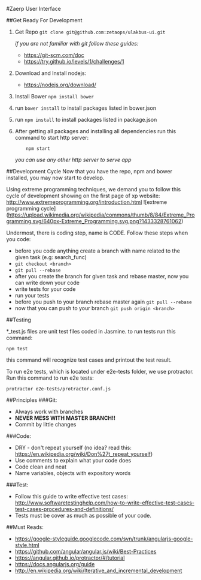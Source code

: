 #Zaerp User Interface

##Get Ready For Development
1. Get Repo `git clone git@github.com:zetaops/ulakbus-ui.git`

    *if you are not familiar with git follow these guides:* 
    - https://git-scm.com/doc
    - https://try.github.io/levels/1/challenges/1

2. Download and Install nodejs:
    - https://nodejs.org/download/

3. Install Bower `npm install bower`

4. run `bower install` to install packages listed in bower.json 

5. run `npm install` to install packages listed in package.json

6. After getting all packages and installing all dependencies run this command to start http server:
    ```
        npm start
    ```
    *you can use any other http server to serve app*

##Development Cycle
Now that you have the repo, npm and bower installed, you may now start to develop.

Using extreme programming techniques, we demand you to follow this cycle of development showing on the first page of xp website: http://www.extremeprogramming.org/introduction.html
![extreme programming cycle]
(https://upload.wikimedia.org/wikipedia/commons/thumb/8/84/Extreme_Programming.svg/640px-Extreme_Programming.svg.png?1433328761062)

Undermost, there is coding step, name is CODE. Follow these steps when you code:
- before you code anything create a branch with name related to the given task (e.g: search_func)
- `git checkout <branch>`
- `git pull --rebase`
- after you create the branch for given task and rebase master, now you can write down your code
- write tests for your code
- run your tests
- before you push to your branch rebase master again `git pull --rebase`
- now that you can push to your branch `git push origin <branch>`


##Testing

*_test.js files are unit test files coded in Jasmine. to run tests run this command:

    npm test

this command will recognize test cases and printout the test result.

To run e2e tests, which is located under e2e-tests folder, we use protractor. Run this command to run e2e tests:

    protractor e2e-tests/protractor.conf.js

##Principles
###Git:
- Always work with branches
- **NEVER MESS WITH MASTER BRANCH!!**
- Commit by little changes

###Code:
- DRY - don't repeat yourself (no idea? read this: https://en.wikipedia.org/wiki/Don%27t_repeat_yourself)
- Use comments to explain what your code does
- Code clean and neat
- Name variables, objects with expository words

###Test:
- Follow this guide to write effective test cases: http://www.softwaretestinghelp.com/how-to-write-effective-test-cases-test-cases-procedures-and-definitions/
- Tests must be cover as much as possible of your code.



##Must Reads:
- https://google-styleguide.googlecode.com/svn/trunk/angularjs-google-style.html
- https://github.com/angular/angular.js/wiki/Best-Practices
- https://angular.github.io/protractor/#/tutorial
- https://docs.angularjs.org/guide
- http://en.wikipedia.org/wiki/Iterative_and_incremental_development